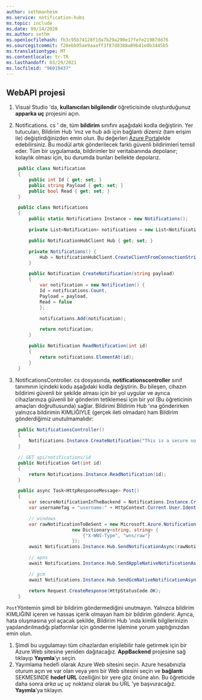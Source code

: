 ```yaml
---
author: sethmanheim
ms.service: notification-hubs
ms.topic: include
ms.date: 09/14/2020
ms.author: sethm
ms.openlocfilehash: fb3c95b74128f1da7b29a290e17fefe21987dd76
ms.sourcegitcommit: f28ebb95ae9aaaff3f87d8388a09b41e0b3445b5
ms.translationtype: MT
ms.contentlocale: tr-TR
ms.lasthandoff: 03/29/2021
ms.locfileid: "96019437"
---
```

## <a name="webapi-project"></a>WebAPI projesi

1. Visual Studio 'da, **kullanıcıları bilgilendir** öğreticisinde oluşturduğunuz **apparka uç** projesini açın.
2. Notifications. cs ' de, tüm **bildirim** sınıfını aşağıdaki kodla değiştirin. Yer tutucuları, Bildirim Hub 'ınız ve hub adı için bağlantı dizeniz (tam erişim ile) değiştirdiğinizden emin olun. Bu değerleri [Azure Portal](https://portal.azure.com)elde edebilirsiniz. Bu modül artık gönderilecek farklı güvenli bildirimleri temsil eder. Tüm bir uygulamada, bildirimler bir veritabanında depolanır; kolaylık olması için, bu durumda bunları bellekte depolarız.

   ```csharp
    public class Notification
    {
        public int Id { get; set; }
        public string Payload { get; set; }
        public bool Read { get; set; }
    }

    public class Notifications
    {
        public static Notifications Instance = new Notifications();

        private List<Notification> notifications = new List<Notification>();

        public NotificationHubClient Hub { get; set; }

        private Notifications() {
            Hub = NotificationHubClient.CreateClientFromConnectionString("{conn string with full access}",     "{hub name}");
        }

        public Notification CreateNotification(string payload)
        {
            var notification = new Notification() {
            Id = notifications.Count,
            Payload = payload,
            Read = false
            };

            notifications.Add(notification);

            return notification;
        }

        public Notification ReadNotification(int id)
        {
            return notifications.ElementAt(id);
        }
    }
    ```

3. NotificationsController. cs dosyasında, **notificationscontroller** sınıf tanımının içindeki kodu aşağıdaki kodla değiştirin. Bu bileşen, cihazın bildirimi güvenli bir şekilde alması için bir yol uygular ve ayrıca cihazlarınıza güvenli bir gönderim tetiklemesi için bir yol (Bu öğreticinin amaçları doğrultusunda) sağlar. Bildirimi Bildirim Hub 'ına gönderirken yalnızca bildirimin KIMLIĞIYLE (gerçek ileti olmadan) ham Bildirim gönderdiğimiz unutulmamalıdır:

   ```csharp
    public NotificationsController()
    {
        Notifications.Instance.CreateNotification("This is a secure notification!");
    }

    // GET api/notifications/id
    public Notification Get(int id)
    {
        return Notifications.Instance.ReadNotification(id);
    }

    public async Task<HttpResponseMessage> Post()
    {
        var secureNotificationInTheBackend = Notifications.Instance.CreateNotification("Secure confirmation.");
        var usernameTag = "username:" + HttpContext.Current.User.Identity.Name;

        // windows
        var rawNotificationToBeSent = new Microsoft.Azure.NotificationHubs.WindowsNotification(secureNotificationInTheBackend.Id.ToString(),
                        new Dictionary<string, string> {
                            {"X-WNS-Type", "wns/raw"}
                        });
        await Notifications.Instance.Hub.SendNotificationAsync(rawNotificationToBeSent, usernameTag);

        // apns
        await Notifications.Instance.Hub.SendAppleNativeNotificationAsync("{\"aps\": {\"content-available\": 1}, \"secureId\": \"" + secureNotificationInTheBackend.Id.ToString() + "\"}", usernameTag);

        // gcm
        await Notifications.Instance.Hub.SendGcmNativeNotificationAsync("{\"data\": {\"secureId\": \"" + secureNotificationInTheBackend.Id.ToString() + "\"}}", usernameTag);

        return Request.CreateResponse(HttpStatusCode.OK);
    }
    ```

`Post`Yöntemin şimdi bir bildirim göndermediğini unutmayın. Yalnızca bildirim KIMLIĞINI içeren ve hassas içerik olmayan ham bir bildirim gönderir. Ayrıca, hata oluşmasına yol açacak şekilde, Bildirim Hub 'ında kimlik bilgilerinizin yapılandırılmadığı platformlar için gönderme işlemine yorum yaptığınızdan emin olun.

1. Şimdi bu uygulamayı tüm cihazlardan erişilebilir hale getirmek için bir Azure Web sitesine yeniden dağıtacağız. **AppBackend** projesine sağ tıklayıp **Yayımla**’yı seçin.
2. Yayımlama hedefi olarak Azure Web sitesini seçin. Azure hesabınızla oturum açın ve var olan veya yeni bir Web sitesini seçin ve **bağlantı** SEKMESINDE **hedef URL** özelliğini bir yere göz önüne alın. Bu öğreticide daha sonra *arka uç uç* noktanız olarak bu URL 'ye başvuracağız. **Yayımla**’ya tıklayın.
